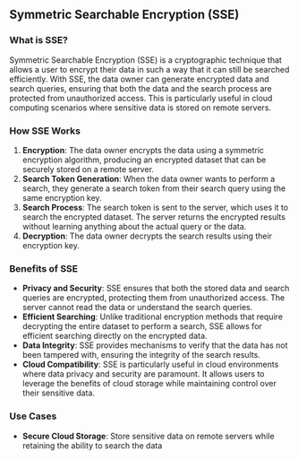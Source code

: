 ## Symmetric Searchable Encryption (SSE)

### What is SSE?

Symmetric Searchable Encryption (SSE) is a cryptographic technique that allows a user to encrypt their data in such a way that it can still be searched efficiently. With SSE, the data owner can generate encrypted data and search queries, ensuring that both the data and the search process are protected from unauthorized access. This is particularly useful in cloud computing scenarios where sensitive data is stored on remote servers.

### How SSE Works

1. **Encryption**: The data owner encrypts the data using a symmetric encryption algorithm, producing an encrypted dataset that can be securely stored on a remote server.
2. **Search Token Generation**: When the data owner wants to perform a search, they generate a search token from their search query using the same encryption key.
3. **Search Process**: The search token is sent to the server, which uses it to search the encrypted dataset. The server returns the encrypted results without learning anything about the actual query or the data.
4. **Decryption**: The data owner decrypts the search results using their encryption key.

### Benefits of SSE

- **Privacy and Security**: SSE ensures that both the stored data and search queries are encrypted, protecting them from unauthorized access. The server cannot read the data or understand the search queries.
- **Efficient Searching**: Unlike traditional encryption methods that require decrypting the entire dataset to perform a search, SSE allows for efficient searching directly on the encrypted data.
- **Data Integrity**: SSE provides mechanisms to verify that the data has not been tampered with, ensuring the integrity of the search results.
- **Cloud Compatibility**: SSE is particularly useful in cloud environments where data privacy and security are paramount. It allows users to leverage the benefits of cloud storage while maintaining control over their sensitive data.

### Use Cases

- **Secure Cloud Storage**: Store sensitive data on remote servers while retaining the ability to search the data
